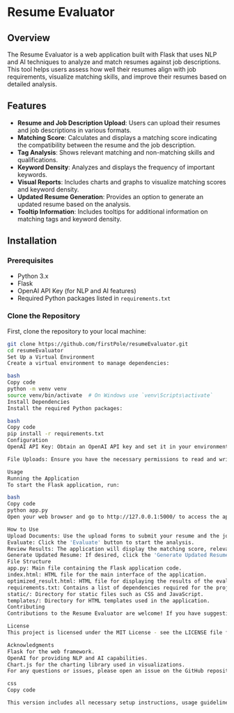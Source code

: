 # Resume Evaluator

## Overview

The Resume Evaluator is a web application built with Flask that uses NLP and AI techniques to analyze and match resumes against job descriptions. This tool helps users assess how well their resumes align with job requirements, visualize matching skills, and improve their resumes based on detailed analysis.

## Features

- **Resume and Job Description Upload**: Users can upload their resumes and job descriptions in various formats.
- **Matching Score**: Calculates and displays a matching score indicating the compatibility between the resume and the job description.
- **Tag Analysis**: Shows relevant matching and non-matching skills and qualifications.
- **Keyword Density**: Analyzes and displays the frequency of important keywords.
- **Visual Reports**: Includes charts and graphs to visualize matching scores and keyword density.
- **Updated Resume Generation**: Provides an option to generate an updated resume based on the analysis.
- **Tooltip Information**: Includes tooltips for additional information on matching tags and keyword density.

## Installation

### Prerequisites

- Python 3.x
- Flask
- OpenAI API Key (for NLP and AI features)
- Required Python packages listed in `requirements.txt`

### Clone the Repository

First, clone the repository to your local machine:

```bash
git clone https://github.com/firstPole/resumeEvaluator.git
cd resumeEvaluator
Set Up a Virtual Environment
Create a virtual environment to manage dependencies:

bash
Copy code
python -m venv venv
source venv/bin/activate  # On Windows use `venv\Scripts\activate`
Install Dependencies
Install the required Python packages:

bash
Copy code
pip install -r requirements.txt
Configuration
OpenAI API Key: Obtain an OpenAI API key and set it in your environment variables or configuration file.

File Uploads: Ensure you have the necessary permissions to read and write files for handling uploads.

Usage
Running the Application
To start the Flask application, run:

bash
Copy code
python app.py
Open your web browser and go to http://127.0.0.1:5000/ to access the application.

How to Use
Upload Documents: Use the upload forms to submit your resume and the job description you want to match it against.
Evaluate: Click the 'Evaluate' button to start the analysis.
Review Results: The application will display the matching score, relevant tags, and keyword density.
Generate Updated Resume: If desired, click the 'Generate Updated Resume' button to download an improved version of your resume based on the analysis.
File Structure
app.py: Main file containing the Flask application code.
index.html: HTML file for the main interface of the application.
optimized_result.html: HTML file for displaying the results of the evaluation.
requirements.txt: Contains a list of dependencies required for the project.
static/: Directory for static files such as CSS and JavaScript.
templates/: Directory for HTML templates used in the application.
Contributing
Contributions to the Resume Evaluator are welcome! If you have suggestions or improvements, please fork the repository and submit a pull request.

License
This project is licensed under the MIT License - see the LICENSE file for details.

Acknowledgments
Flask for the web framework.
OpenAI for providing NLP and AI capabilities.
Chart.js for the charting library used in visualizations.
For any questions or issues, please open an issue on the GitHub repository.

css
Copy code

This version includes all necessary setup instructions, usage guidelines, and additional information in a clear and structured format.
